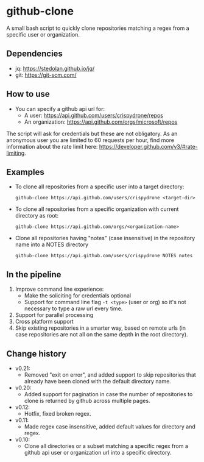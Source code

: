 # github-clone
A small bash script to quickly clone repositories matching a regex from a specific user or organization.

## Dependencies
+ jq: <https://stedolan.github.io/jq/>
+ git: <https://git-scm.com/>

## How to use
+ You can specify a github api url for: 
  + A user: <https://api.github.com/users/crispydrone/repos>
  + An organization: <https://api.github.com/orgs/microsoft/repos>

The script will ask for credentials but these are not obligatory. As an anonymous user you are limited to 60 requests per hour, find more information about the rate limit here: <https://developer.github.com/v3/#rate-limiting>.

## Examples
+ To clone all repositories from a specific user into a target directory:

  ```
  github-clone https://api.github.com/users/crispydrone <target-dir>
  ```

+ To clone all repositories from a specific organization with current directory as root:

  ```
  github-clone https://api.github.com/orgs/<organization-name>
  ```

+ Clone all repositories having "notes" (case insensitive) in the repository name into a NOTES directory

   ```
   github-clone https://api.github.com/users/crispydrone NOTES notes
   ```

## In the pipeline
1. Improve command line experience:
   + Make the soliciting for credentials optional
   + Support for command line flag `-t <type>` (user or org) so it's not necessary to type a raw url every time.
2. Support for parallel processing
3. Cross platform support
4. Skip existing repositories in a smarter way, based on remote urls (in case repositories are not all on the same depth in the root directory).

## Change history
+ v0.21:
  + Removed "exit on error", and added support to skip repositories that already have been cloned with the default directory name.
+ v0.20:
  + Added support for pagination in case the number of repositories to clone is returned by github across multiple pages.
+ v0.12:
  + Hotfix, fixed broken regex.
+ v0.11: 
  + Made regex case insensitive, added default values for directory and regex.
+ v0.10:
  + Clone all directories or a subset matching a specific regex from a github api user or organization url into a specific directory.

